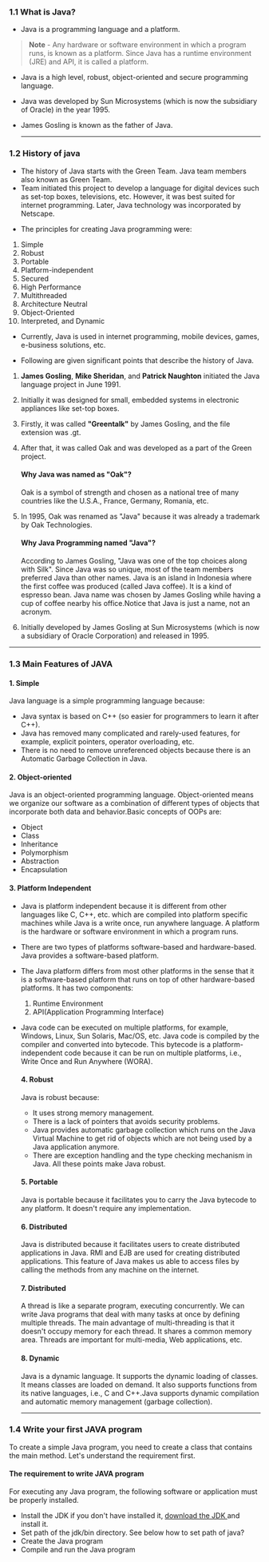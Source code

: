 
### 1.1 What is Java?

- Java is a programming language and a platform.
> **Note** - Any hardware or software environment in which a program runs, is known as a platform. Since Java has a runtime environment (JRE) and API, it is called a platform.

- Java is a high level, robust, object-oriented and secure programming language.
- Java was developed by Sun Microsystems (which is now the subsidiary of Oracle) in the year 1995.
- James Gosling is known as the father of Java.

  ---
  
### 1.2 History of java

- The history of Java starts with the Green Team. Java team members also known as Green Team.
- Team initiated this project to develop a language for digital devices such as set-top boxes, televisions, etc. However, it was best suited for internet programming. Later, Java technology was incorporated by Netscape.
* The principles for creating Java programming were:
1. Simple 
2. Robust
3. Portable 
4. Platform-independent
5. Secured
6. High Performance
7. Multithreaded
8. Architecture Neutral
9. Object-Oriented
10. Interpreted, and Dynamic

- Currently, Java is used in internet programming, mobile devices, games, e-business solutions, etc.
* Following are given significant points that describe the history of Java.

1. **James Gosling**, **Mike Sheridan**, and **Patrick Naughton** initiated the Java language project in June 1991.<BR>
2. Initially it was designed for small, embedded systems in electronic appliances like set-top boxes.<BR>
3. Firstly, it was called **"Greentalk"** by James Gosling, and the file extension was .gt.<BR>
4. After that, it was called Oak and was developed as a part of the Green project.

   #### Why Java was named as "Oak"?
  
    Oak is a symbol of strength and chosen as a national tree of many countries like the U.S.A., France, Germany, Romania, etc.

  
5. In 1995, Oak was renamed as "Java" because it was already a trademark by Oak Technologies.
    #### Why Java Programming named "Java"? 
  
    According to James Gosling, "Java was one of the top choices along with Silk". Since Java was so unique, most of the team members preferred Java than other names.
    Java is an island in Indonesia where the first coffee was produced (called Java coffee). It is a kind of espresso bean. Java name was chosen by James Gosling while having a     cup of coffee nearby his office.Notice that Java is just a name, not an acronym.
  
6. Initially developed by James Gosling at Sun Microsystems (which is now a subsidiary of Oracle Corporation) and released in 1995.

  ---  
  
### 1.3 Main Features of JAVA
  
  #### 1. Simple
  Java language is a simple programming language because:
  - Java syntax is based on C++ (so easier for programmers to learn it after C++).
  - Java has removed many complicated and rarely-used features, for example, explicit pointers, operator overloading, etc.
  - There is no need to remove unreferenced objects because there is an Automatic Garbage Collection in Java.
  
  #### 2. Object-oriented
  Java is an object-oriented programming language. Object-oriented means we organize our software as a combination of different types of objects that incorporate both data and     behavior.Basic concepts of OOPs are:
  - Object
  - Class
  - Inheritance
  - Polymorphism
  - Abstraction
  - Encapsulation
  
   #### 3. Platform Independent
  
- Java is platform independent because it is different from other languages like C, C++, etc. which are compiled into platform specific machines while Java is a write once, run anywhere language. A platform is the hardware or software environment in which a program runs.<BR>

- There are two types of platforms software-based and hardware-based. Java provides a software-based platform.<BR>

- The Java platform differs from most other platforms in the sense that it is a software-based platform that runs on top of other hardware-based platforms. It has two components:
  1. Runtime Environment
  2. API(Application Programming Interface)<BR>

- Java code can be executed on multiple platforms, for example, Windows, Linux, Sun Solaris, Mac/OS, etc. Java code is compiled by the compiler and converted into bytecode. This bytecode is a platform-independent code because it can be run on multiple platforms, i.e., Write Once and Run Anywhere (WORA).
  
   #### 4. Robust
  Java is robust because:
  - It uses strong memory management.
  - There is a lack of pointers that avoids security problems.
  - Java provides automatic garbage collection which runs on the Java Virtual Machine to get rid of objects which are not being used by a Java application anymore.
  - There are exception handling and the type checking mechanism in Java. All these points make Java robust.

  
   #### 5. Portable
  Java is portable because it facilitates you to carry the Java bytecode to any platform. It doesn't require any implementation.
  
   #### 6. Distributed
  Java is distributed because it facilitates users to create distributed applications in Java. RMI and EJB are used for creating distributed applications. This feature of Java makes us able to access files by calling the methods from any machine on the internet.
  
   #### 7. Distributed
  A thread is like a separate program, executing concurrently. We can write Java programs that deal with many tasks at once by defining multiple threads. The main advantage of multi-threading is that it doesn't occupy memory for each thread. It shares a common memory area. Threads are important for multi-media, Web applications, etc.
  
    #### 8. Dynamic
  Java is a dynamic language. It supports the dynamic loading of classes. It means classes are loaded on demand. It also supports functions from its native languages, i.e., C and C++.Java supports dynamic compilation and automatic memory management (garbage collection).
  
  ---
### 1.4 Write your first JAVA program
  To create a simple Java program, you need to create a class that contains the main method. Let's understand the requirement first.
  
  #### The requirement to write JAVA program
  For executing any Java program, the following software or application must be properly installed.
  - Install the JDK if you don't have installed it, [download the JDK ](https://www.oracle.com/java/technologies/javase-downloads.html) and install it.
  - Set path of the jdk/bin directory. See below how to set path of java?
  - Create the Java program
  - Compile and run the Java program
  


